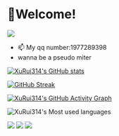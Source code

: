 # 🚀Welcome!
![](https://i.loli.net/2021/08/09/uwdpRgaZCYUE1z2.jpg)
- 📫 My qq number:1977289398
- wanna be a pseudo miter


[![XuRui314's GitHub stats](https://github-readme-stats.vercel.app/api?username=XuRui314)](https://github.com/anuraghazra/github-readme-stats)


[![GitHub Streak](https://github-readme-streak-stats.herokuapp.com/?user=XuRui314)](https://git.io/streak-stats)



[![XuRui314's GitHub Activity Graph](https://activity-graph.herokuapp.com/graph?username=XuRui314&theme=xcode)](https://github.com/XuRui314)




![XuRui314's Most used languages](https://github-readme-stats.vercel.app/api/top-langs/?username=XuRui314&layout=compact&hide_border=true&langs_count=10)


![](https://img.shields.io/badge/-HTML5-E34F26?style=flat-square&logo=html5&logoColor=white)
![](https://img.shields.io/badge/-CSS3-1572B6?style=flat-square&logo=css3)
![](https://img.shields.io/badge/-JavaScript-oringe?style=flat-square&logo=javascript)



<!---
XuRui314/XuRui314 is a ✨ special ✨ repository because its `README.md` (this file) appears on your GitHub profile.
You can click the Preview link to take a look at your changes.
--->
